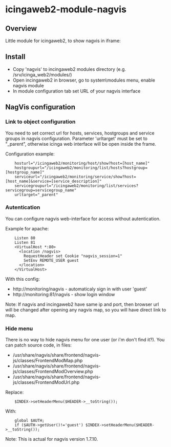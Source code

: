 # icingaweb2-module-nagvis

## Overview

Little module for icingaweb2, to show nagvis in iframe:

## Install

- Copy 'nagvis' to incingaweb2 modules directory (e.g. /srv/icinga_web2/modules/)
- Open incingaweb2 in browser, go to system\modules menu, enable nagvis module
- In module configuration tab set URL of your nagvis interface

## NagVis configuration

### Link to object configuration

You need to set correct url for hosts, services, hostgroups and service groups in nagvis configuration. Parameter 'urltarget' must be set to "_parent", otherwise icinga web interface will be open inside the frame.

Configuration example:
````
    hosturl="/icingaweb2/monitoring/host/show?host=[host_name]"
    hostgroupurl="/icingaweb2/monitoring/list/hosts?hostgroup=[hostgroup_name]"
    serviceurl="/icingaweb2/monitoring/service/show?host=[host_name]&service=[service_description]"
    servicegroupurl="/icingaweb2/monitoring/list/services?servicegroup=servicegroup_name"
    urltarget="_parent"
````
### Autentication

You can configure nagvis web-interface for access without autentication.

Example for apache:
````
    Listen 80
    Listen 81
    <VirtualHost *:80>
      <location /nagvis>
        RequestHeader set Cookie "nagvis_session=1"
        SetEnv REMOTE_USER guest
      </location>
    </VirtualHost>
````
With this config:
* http://monitoring/nagvis - automaticaly sign in with user 'guest'
* http://monitoring:81/nagvis - show login window

Note:
If nagvis and incingaweb2 have same ip and port, then browser url will be changed after opening any nagvis map, so you will have direct link to map. 

### Hide menu

There is no way to hide nagvis menu for one user (or i'm don't find it?). You can patch source code, in files:
* /usr/share/nagvis/share/frontend/nagvis-js/classes/FrontendModMap.php
* /usr/share/nagvis/share/frontend/nagvis-js/classes/FrontendModOverview.php
* /usr/share/nagvis/share/frontend/nagvis-js/classes/FrontendModUrl.php

Replace:
````
    $INDEX->setHeaderMenu($HEADER->__toString());
````
With:
````
    global $AUTH;
    if ($AUTH->getUser()!='guest') $INDEX->setHeaderMenu($HEADER->__toString());
````
Note: This is actual for nagvis version 1.7.10.